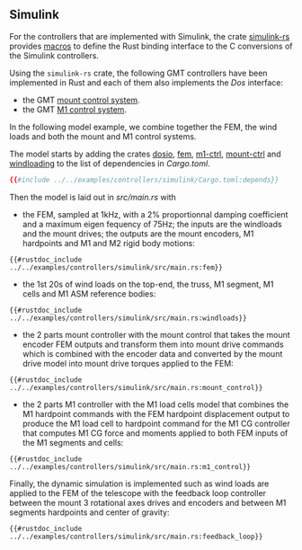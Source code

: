 ## Simulink

For the controllers that are implemented with Simulink, the crate [simulink-rs](https://github.com/rconan/simulink-rs.git) provides [macros](https://rconan.github.io/simulink-rs) to define the Rust binding interface to the C conversions of the Simulink controllers.

Using the `simulink-rs` crate, the following GMT controllers have been implemented in Rust and each of them also implements the *Dos* interface: 
 - the GMT [mount control system](https://github.com/rconan/mount-ctrl.git).
 - the GMT [M1 control system](https://github.com/rconan/m1-ctrl.git).

In the following model example, we combine together the FEM, the wind loads and both the mount and M1 control systems.

The model starts by adding the crates 
[dosio](https://github.com/rconan/dosio.git),
[fem](https://github.com/rconan/fem.git),
[m1-ctrl](https://github.com/rconan/m1-ctrl.git),
[mount-ctrl](https://github.com/rconan/mount-ctrl.git) and
[windloading](https://github.com/rconan/windloading.git)
to the list of dependencies in *Cargo.toml*.
```toml
{{#include ../../examples/controllers/simulink/Cargo.toml:depends}}
```

Then the model is laid out in *src/main.rs* with
 - the FEM, sampled at 1kHz, with a 2% proportionnal damping coefficient and a maximum eigen fequency of 75Hz; the inputs are the windloads and the mount drives; the outputs are the mount encoders, M1 hardpoints and M1 and M2 rigid body motions:
 ```rust,ignore
 {{#rustdoc_include ../../examples/controllers/simulink/src/main.rs:fem}}
 ```
 - the 1st 20s of wind loads on the top-end, the truss, M1 segment, M1 cells and M1 ASM reference bodies:
 ```rust,ignore
 {{#rustdoc_include ../../examples/controllers/simulink/src/main.rs:windloads}}
 ```
 - the 2 parts mount controller with the mount control that takes the mount encoder FEM outputs and transform them into mount drive commands which is combined with the encoder data and converted by the mount drive model into mount drive torques applied to the FEM:
 ```rust,ignore
 {{#rustdoc_include ../../examples/controllers/simulink/src/main.rs:mount_control}}
 ```
 - the 2 parts M1 controller with the M1 load cells model that combines the M1 hardpoint commands with the FEM hardpoint displacement output to produce the M1 load cell to hardpoint command for the M1 CG controller that computes M1 CG force and moments applied to both FEM inputs of the M1 segments and cells:
 ```rust,ignore
 {{#rustdoc_include ../../examples/controllers/simulink/src/main.rs:m1_control}}
 ```
 
Finally, the dynamic simulation is implemented such as wind loads are applied to the FEM of the telescope with the feedback loop controller between the mount 3 rotational axes drives and encoders and between M1 segments hardpoints and center of gravity:
 ```rust,ignore
 {{#rustdoc_include ../../examples/controllers/simulink/src/main.rs:feedback_loop}}
 ```
